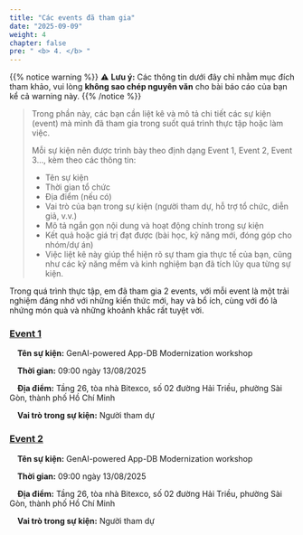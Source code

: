 ```yaml
---
title: "Các events đã tham gia"
date: "2025-09-09"
weight: 4
chapter: false
pre: " <b> 4. </b> "
---
```


{{% notice warning %}}
⚠️ **Lưu ý:** Các thông tin dưới đây chỉ nhằm mục đích tham khảo, vui lòng **không sao chép nguyên văn** cho bài báo cáo của bạn kể cả warning này.
{{% /notice %}}

> Trong phần này, các bạn cần liệt kê và mô tả chi tiết các sự kiện (event) mà mình đã tham gia trong suốt quá trình thực tập hoặc làm việc.
>
> Mỗi sự kiện nên được trình bày theo định dạng Event 1, Event 2, Event 3…, kèm theo các thông tin:
>
> - Tên sự kiện
> - Thời gian tổ chức
> - Địa điểm (nếu có)
> - Vai trò của bạn trong sự kiện (người tham dự, hỗ trợ tổ chức, diễn giả, v.v.)
> - Mô tả ngắn gọn nội dung và hoạt động chính trong sự kiện
> - Kết quả hoặc giá trị đạt được (bài học, kỹ năng mới, đóng góp cho nhóm/dự án)
> - Việc liệt kê này giúp thể hiện rõ sự tham gia thực tế của bạn, cũng như các kỹ năng mềm và kinh nghiệm bạn đã tích lũy qua từng sự kiện.

Trong quá trình thực tập, em đã tham gia 2 events, với mỗi event là một trải nghiệm đáng nhớ với những kiến thức mới, hay và bổ ích, cùng với đó là nhứng món quà và những khoảnh khắc rất tuyệt vời.

### [Event 1](4.1-Event1/)

&emsp;**Tên sự kiện:** GenAI-powered App-DB Modernization workshop

&emsp;**Thời gian:** 09:00 ngày 13/08/2025

&emsp;**Địa điểm:** Tầng 26, tòa nhà Bitexco, số 02 đường Hải Triều, phường Sài Gòn, thành phố Hồ Chí Minh

&emsp;**Vai trò trong sự kiện:** Người tham dự

### [Event 2](4.2-Event2/)

&emsp;**Tên sự kiện:** GenAI-powered App-DB Modernization workshop

&emsp;**Thời gian:** 09:00 ngày 13/08/2025

&emsp;**Địa điểm:** Tầng 26, tòa nhà Bitexco, số 02 đường Hải Triều, phường Sài Gòn, thành phố Hồ Chí Minh

&emsp;**Vai trò trong sự kiện:** Người tham dự

